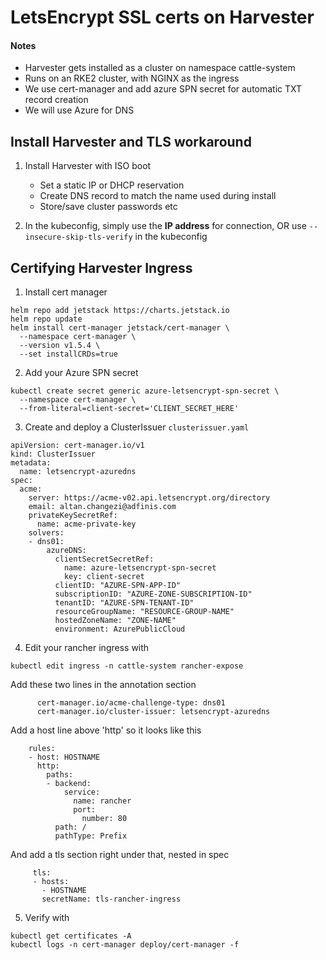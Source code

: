 # LetsEncrypt SSL certs on Harvester

#### Notes
- Harvester gets installed as a cluster on namespace cattle-system
- Runs on an RKE2 cluster, with NGINX as the ingress
- We use cert-manager and add azure SPN secret for automatic TXT record creation
- We will use Azure for DNS

## Install Harvester and TLS workaround
1. Install Harvester with ISO boot
   - Set a static IP or DHCP reservation
   - Create DNS record to match the name used during install
   - Store/save cluster passwords etc

2. In the kubeconfig, simply use the **IP address** for connection, OR use `--insecure-skip-tls-verify` in the kubeconfig

## Certifying Harvester Ingress
1. Install cert manager
```
helm repo add jetstack https://charts.jetstack.io
helm repo update
helm install cert-manager jetstack/cert-manager \
  --namespace cert-manager \
  --version v1.5.4 \
  --set installCRDs=true
```
2. Add your Azure SPN secret
```
kubectl create secret generic azure-letsencrypt-spn-secret \
  --namespace cert-manager \
  --from-literal=client-secret='CLIENT_SECRET_HERE' 
```

3. Create and deploy a ClusterIssuer `clusterissuer.yaml`
```
apiVersion: cert-manager.io/v1
kind: ClusterIssuer
metadata:
  name: letsencrypt-azuredns
spec:
  acme:
    server: https://acme-v02.api.letsencrypt.org/directory
    email: altan.changezi@adfinis.com
    privateKeySecretRef:
      name: acme-private-key
    solvers:
    - dns01:
        azureDNS:
          clientSecretSecretRef:
            name: azure-letsencrypt-spn-secret
            key: client-secret
          clientID: "AZURE-SPN-APP-ID"
          subscriptionID: "AZURE-ZONE-SUBSCRIPTION-ID"
          tenantID: "AZURE-SPN-TENANT-ID"
          resourceGroupName: "RESOURCE-GROUP-NAME"
          hostedZoneName: "ZONE-NAME"
          environment: AzurePublicCloud
```

4. Edit your rancher ingress with 
```
kubectl edit ingress -n cattle-system rancher-expose
```

Add these two lines in the annotation section
```
      cert-manager.io/acme-challenge-type: dns01
      cert-manager.io/cluster-issuer: letsencrypt-azuredns
```

Add a host line above 'http' so it looks like this
```
    rules:
    - host: HOSTNAME
      http:
        paths:
        - backend:
            service:
              name: rancher
              port:
                number: 80
          path: /
          pathType: Prefix
```

And add a tls section right under that, nested in spec
```
     tls:
     - hosts:
       - HOSTNAME
       secretName: tls-rancher-ingress

```
5. Verify with
```
kubectl get certificates -A
kubectl logs -n cert-manager deploy/cert-manager -f
```

